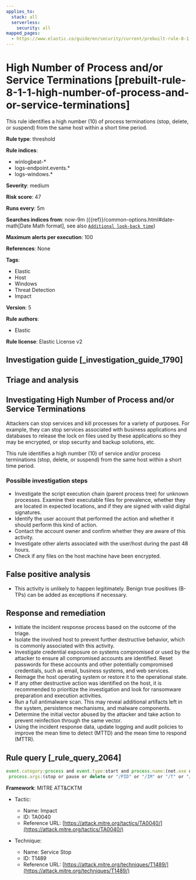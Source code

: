 ```yaml
---
applies_to:
  stack: all
  serverless:
    security: all
mapped_pages:
  - https://www.elastic.co/guide/en/security/current/prebuilt-rule-8-1-1-high-number-of-process-and-or-service-terminations.html
---
```


# High Number of Process and/or Service Terminations [prebuilt-rule-8-1-1-high-number-of-process-and-or-service-terminations]

This rule identifies a high number (10) of process terminations (stop, delete, or suspend) from the same host within a short time period.

**Rule type**: threshold

**Rule indices**:

* winlogbeat-*
* logs-endpoint.events.*
* logs-windows.*

**Severity**: medium

**Risk score**: 47

**Runs every**: 5m

**Searches indices from**: now-9m ({{ref}}/common-options.html#date-math[Date Math format], see also [`Additional look-back time`](docs-content://solutions/security/detect-and-alert/create-detection-rule.md#rule-schedule))

**Maximum alerts per execution**: 100

**References**: None

**Tags**:

* Elastic
* Host
* Windows
* Threat Detection
* Impact

**Version**: 5

**Rule authors**:

* Elastic

**Rule license**: Elastic License v2

## Investigation guide [_investigation_guide_1790]

## Triage and analysis

## Investigating High Number of Process and/or Service Terminations

Attackers can stop services and kill processes for a variety of purposes. For example, they can stop services associated
with business applications and databases to release the lock on files used by these applications so they may be encrypted,
or stop security and backup solutions, etc.

This rule identifies a high number (10) of service and/or process terminations (stop, delete, or suspend) from the same
host within a short time period.

### Possible investigation steps

- Investigate the script execution chain (parent process tree) for unknown processes. Examine their executable files for
prevalence, whether they are located in expected locations, and if they are signed with valid digital signatures.
- Identify the user account that performed the action and whether it should perform this kind of action.
- Contact the account owner and confirm whether they are aware of this activity.
- Investigate other alerts associated with the user/host during the past 48 hours.
- Check if any files on the host machine have been encrypted.

## False positive analysis

- This activity is unlikely to happen legitimately. Benign true positives (B-TPs) can be added as exceptions if necessary.

## Response and remediation

- Initiate the incident response process based on the outcome of the triage.
- Isolate the involved host to prevent further destructive behavior, which is commonly associated with this activity.
- Investigate credential exposure on systems compromised or used by the attacker to ensure all compromised accounts are
identified. Reset passwords for these accounts and other potentially compromised credentials, such as email, business
systems, and web services.
- Reimage the host operating system or restore it to the operational state.
- If any other destructive action was identified on the host, it is recommended to prioritize the investigation and look
for ransomware preparation and execution activities.
- Run a full antimalware scan. This may reveal additional artifacts left in the system, persistence mechanisms, and
malware components.
- Determine the initial vector abused by the attacker and take action to prevent reinfection through the same vector.
- Using the incident response data, update logging and audit policies to improve the mean time to detect (MTTD) and the
mean time to respond (MTTR).

## Rule query [_rule_query_2064]

```js
event.category:process and event.type:start and process.name:(net.exe or sc.exe or taskkill.exe) and
 process.args:(stop or pause or delete or "/PID" or "/IM" or "/T" or "/F" or "/t" or "/f" or "/im" or "/pid")
```

**Framework**: MITRE ATT&CKTM

* Tactic:

    * Name: Impact
    * ID: TA0040
    * Reference URL: [https://attack.mitre.org/tactics/TA0040/](https://attack.mitre.org/tactics/TA0040/)

* Technique:

    * Name: Service Stop
    * ID: T1489
    * Reference URL: [https://attack.mitre.org/techniques/T1489/](https://attack.mitre.org/techniques/T1489/)




